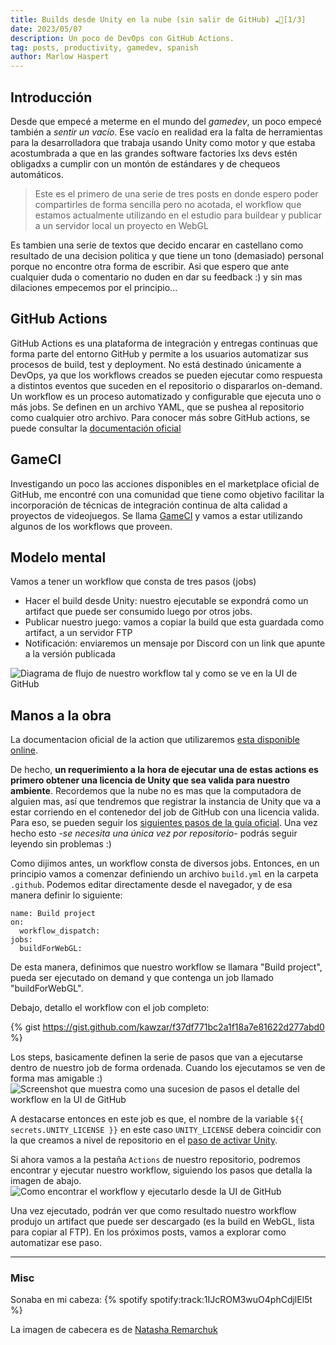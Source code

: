 ```yaml
---
title: Builds desde Unity en la nube (sin salir de GitHub) ☁️🔧[1/3]
date: 2023/05/07
description: Un poco de DevOps con GitHub Actions.
tag: posts, productivity, gamedev, spanish
author: Marlow Haspert
---
```


## Introducción 
Desde que empecé a meterme en el mundo del _gamedev_, un poco empecé también a _sentir un vacío_. Ese vacío en realidad era la falta de herramientas para la desarrolladora que trabaja usando Unity como motor y que estaba acostumbrada a que en las grandes software factories lxs devs estén obligadxs a cumplir con un montón de estándares y de chequeos automáticos.

> Este es el primero de una serie de tres posts en donde espero poder compartirles de forma sencilla pero no acotada, el workflow que estamos actualmente utilizando en el estudio para buildear y publicar a un servidor local un proyecto en WebGL

Es tambien una serie de textos que decido encarar en castellano como resultado de una decision politica y que tiene un tono (demasiado) personal porque no encontre otra forma de escribir. 
Asi que espero que ante cualquier duda o comentario no duden en dar su feedback :) y sin mas dilaciones empecemos por el principio...
 
## GitHub Actions
GitHub Actions es una plataforma de integración y entregas continuas que forma parte del entorno GitHub y permite a los usuarios automatizar sus procesos de build, test y deployment. No está destinado únicamente a DevOps, ya que los workflows creados se pueden ejecutar como respuesta a distintos eventos que suceden en el repositorio o dispararlos on-demand. Un workflow es un proceso automatizado y configurable que ejecuta uno o más jobs. Se definen en un archivo YAML, que se pushea al repositorio como cualquier otro archivo. Para conocer más sobre GitHub actions, se puede consultar la [documentación oficial](https://docs.github.com/en/actions)

## GameCI
Investigando un poco las acciones disponibles en el marketplace oficial de GitHub, me encontré con una comunidad que tiene como objetivo facilitar la incorporación de técnicas de integración continua de alta calidad a proyectos de videojuegos. Se llama [GameCI](https://game.ci/) y vamos a estar utilizando algunos de los workflows que proveen.

## Modelo mental
Vamos a tener un workflow que consta de tres pasos (jobs)
* Hacer el build desde Unity: nuestro ejecutable se expondrá como un artifact que puede ser consumido luego por otros jobs. 
* Publicar nuestro juego: vamos a copiar la build que esta guardada como artifact, a un servidor FTP
* Notificación: enviaremos un mensaje por Discord con un link que apunte a la versión publicada 
 
![Diagrama de flujo de nuestro workflow tal y como se ve en la UI de GitHub](https://dev-to-uploads.s3.amazonaws.com/uploads/articles/rbp85i8yvrfay3hxjavj.png)

## Manos a la obra
La documentacion oficial de la action que utilizaremos [esta disponible online](https://game.ci/docs/github/builder). 

De hecho, **un requerimiento a la hora de ejecutar una de estas actions es primero obtener una licencia de Unity que sea valida para nuestro ambiente**. Recordemos que la nube no es mas que la computadora de alguien mas, así que tendremos que registrar la instancia de Unity que va a estar corriendo en el contenedor del job de GitHub con una licencia valida. Para eso, se pueden seguir los [siguientes pasos de la guía oficial](https://game.ci/docs/github/activation). Una vez hecho esto _-se necesita una única vez por repositorio-_ podrás seguir leyendo sin problemas :)

Como dijimos antes, un workflow consta de diversos jobs. Entonces, en un principio vamos a comenzar definiendo un archivo `build.yml` en la carpeta `.github`. Podemos editar directamente desde el navegador, y de esa manera definir lo siguiente:
```
name: Build project
on: 
  workflow_dispatch:
jobs:
  buildForWebGL:
```
De esta manera, definimos que nuestro workflow se llamara "Build project", pueda ser ejecutado on demand y que contenga un job llamado "buildForWebGL". 

Debajo, detallo el workflow con el job completo:

{% gist https://gist.github.com/kawzar/f37df771bc2a1f18a7e81622d277abd0 %}

Los steps, basicamente definen la serie de pasos que van a ejecutarse dentro de nuestro job de forma ordenada. Cuando los ejecutamos se ven de forma mas amigable :) 
![Screenshot que muestra como una sucesion de pasos el detalle del workflow en la UI de GitHub](https://dev-to-uploads.s3.amazonaws.com/uploads/articles/ehdtm9da5xu97llprdsd.png)

A destacarse entonces en este job es que, el nombre de la variable
 ```${{ secrets.UNITY_LICENSE }}``` 
en este caso `UNITY_LICENSE` debera coincidir con la que creamos a nivel de repositorio en el [paso de activar Unity](https://game.ci/docs/github/activation).

Si ahora vamos a la pestaña `Actions` de nuestro repositorio, podremos encontrar y ejecutar nuestro workflow, siguiendo los pasos que detalla la imagen de abajo. 
![Como encontrar el workflow y ejecutarlo desde la UI de GitHub](https://dev-to-uploads.s3.amazonaws.com/uploads/articles/rxeonvqgjzncl3s8xta7.png)

Una vez ejecutado, podrán ver que como resultado nuestro workflow produjo un artifact que puede ser descargado (es la build en WebGL, lista para copiar al FTP). En los próximos posts, vamos a explorar como automatizar ese paso. 
 

---

### Misc

Sonaba en mi cabeza: 
{% spotify spotify:track:1IJcROM3wuO4phCdjlEl5t %}

La imagen de cabecera es de [Natasha Remarchuk](https://icons8.com/illustrations/author/5e7e24ce01d0360013bb7479)
